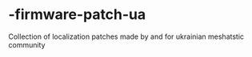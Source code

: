 # -firmware-patch-ua
Collection of localization patches made by and for ukrainian meshatstic community
